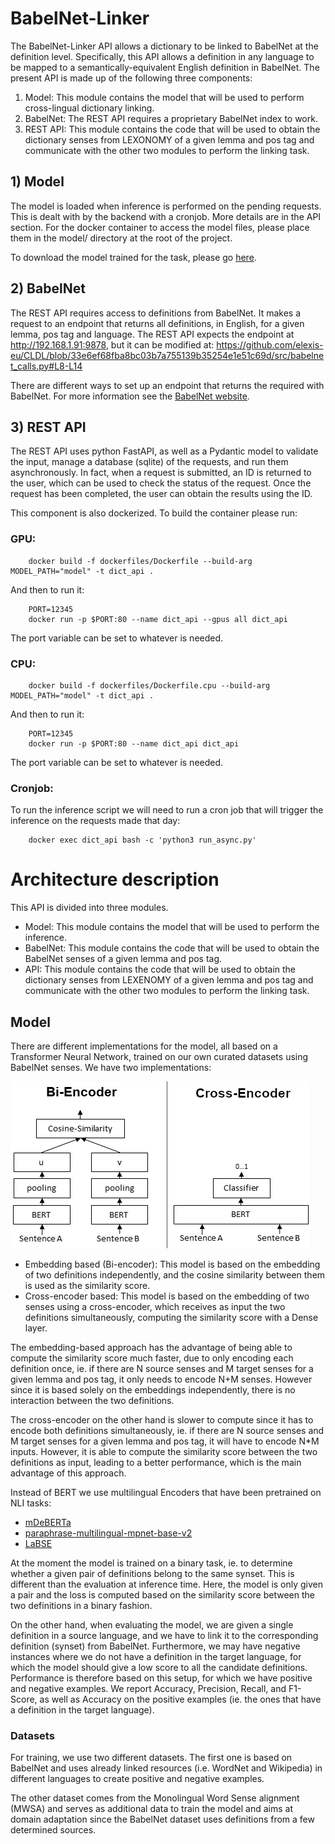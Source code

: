 # BabelNet-Linker

The BabelNet-Linker API allows a dictionary to be linked to BabelNet at the definition level. Specifically, this API allows a definition in any language to be mapped to a semantically-equivalent English definition in BabelNet. The present API is made up of the following three components: 

1) Model: This module contains the model that will be used to perform cross-lingual dictionary linking.
2) BabelNet: The REST API requires a proprietary BabelNet index to work.
3) REST API: This module contains the code that will be used to obtain the dictionary senses from LEXONOMY of a given lemma and pos tag and communicate with the other two modules to perform the linking task.

## 1) Model

The model is loaded when inference is performed on the pending requests. This is dealt with by the backend with a cronjob. More details are in the API section. For the docker container to access the model files, please place them in the model/ directory at the root of the project.

To download the model trained for the task, please go [here](http://nlp.uniroma1.it/resources/).

## 2) BabelNet

The REST API requires access to definitions from BabelNet. It makes a request to an endpoint that returns all definitions, in English, for a given lemma, pos tag and language. The REST API expects the endpoint at http://192.168.1.91:9878, but it can be modified at: 
https://github.com/elexis-eu/CLDL/blob/33e6ef68fba8bc03b7a755139b35254e1e51c69d/src/babelnet_calls.py#L8-L14

There are different ways to set up an endpoint that returns the required with BabelNet. For more information see the [BabelNet website](https://babelnet.org/guide#HowcanIdownloadtheBabelNetindices?).

## 3) REST API

The REST API uses python FastAPI, as well as a Pydantic model to validate the input, manage a database (sqlite) of the requests, and run them asynchronously. In fact, when a request is submitted, an ID is returned to the user, which can be used to check the status of the request. Once the request has been completed, the user can obtain the results using the ID. 

This component is also dockerized. To build the container please run:

### GPU:

        docker build -f dockerfiles/Dockerfile --build-arg MODEL_PATH="model" -t dict_api .

And then to run it:

        PORT=12345
        docker run -p $PORT:80 --name dict_api --gpus all dict_api

The port variable can be set to whatever is needed.

### CPU:

        docker build -f dockerfiles/Dockerfile.cpu --build-arg MODEL_PATH="model" -t dict_api .

And then to run it:

        PORT=12345
        docker run -p $PORT:80 --name dict_api dict_api

The port variable can be set to whatever is needed.

### Cronjob:

To run the inference script we will need to run a cron job that will trigger the inference on the requests made that day:

        docker exec dict_api bash -c 'python3 run_async.py'

# Architecture description

This API is divided into three modules.

- Model: This module contains the model that will be used to perform the inference.
- BabelNet: This module contains the code that will be used to obtain the BabelNet senses of a given lemma and pos tag.
- API: This module contains the code that will be used to obtain the dictionary senses from LEXENOMY of a given lemma and pos tag and communicate with the other two modules to perform the linking task.

## Model

There are different implementations for the model, all based on a Transformer Neural Network, trained on our own curated datasets using BabelNet senses. We have two implementations:

![](https://raw.githubusercontent.com/UKPLab/sentence-transformers/master/docs/img/Bi_vs_Cross-Encoder.png)

- Embedding based (Bi-encoder): This model is based on the embedding of two definitions independently, and the cosine similarity between them is used as the similarity score.
- Cross-encoder based: This model is based on the embedding of two senses using a cross-encoder, which receives as input the two definitions simultaneously, computing the similarity score with a Dense layer.

The embedding-based approach has the advantage of being able to compute the similarity score much faster, due to only encoding each definition once, ie. if there are N source senses and M target senses for a given lemma and pos tag, it only needs to encode N+M senses. However since it is based solely on the embeddings independently, there is no interaction between the two definitions.

The cross-encoder on the other hand is slower to compute since it has to encode both definitions simultaneously, ie. if there are N source senses and M target senses for a given lemma and pos tag, it will have to encode N*M inputs. However, it is able to compute the similarity score between the two definitions as input, leading to a better performance, which is the main advantage of this approach.

Instead of BERT we use multilingual Encoders that have been pretrained on NLI tasks:

- [mDeBERTa](https://huggingface.co/MoritzLaurer/mDeBERTa-v3-base-mnli-xnli)
- [paraphrase-multilingual-mpnet-base-v2](https://huggingface.co/sentence-transformers/paraphrase-multilingual-mpnet-base-v2)
- [LaBSE](https://huggingface.co/sentence-transformers/LaBSE)

At the moment the model is trained on a binary task, ie. to determine whether a given pair of definitions belong to the same synset. This is different than the evaluation at inference time. Here, the model is only given a pair and the loss is computed based on the similarity score between the two definitions in a binary fashion. 

On the other hand, when evaluating the model, we are given a single definition in a source language, and we have to link it to the corresponding definition (synset) from BabelNet. Furthermore, we may have negative instances where we do not have a definition in the target language, for which the model should give a low score to all the candidate definitions. Performance is therefore based on this setup, for which we have positive and negative examples. We report Accuracy, Precision, Recall, and F1-Score, as well as Accuracy on the positive examples (ie. the ones that have a definition in the target language).

### Datasets

For training, we use two different datasets. The first one is based on BabelNet and uses already linked resources (i.e. WordNet and Wikipedia) in different languages to create positive and negative examples. 

The other dataset comes from the Monolingual Word Sense alignment (MWSA) and serves as additional data to train the model and aims at domain adaptation since the BabelNet dataset uses definitions from a few determined sources.

